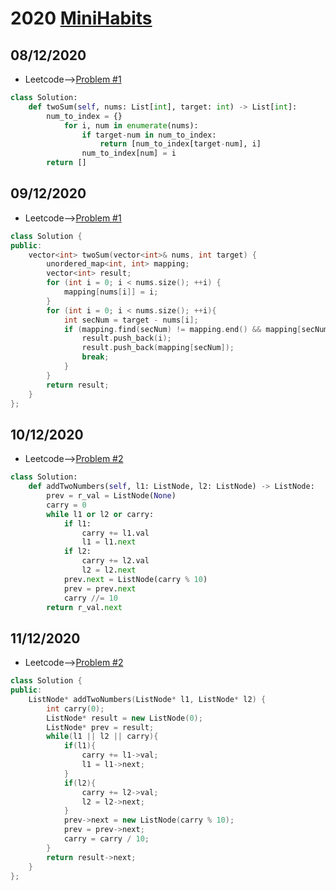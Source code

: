 # 2020 [MiniHabits](./miniHabit.md)

## 08/12/2020

+ Leetcode-->[Problem #1](https://leetcode.com/problems/two-sum/)

```Python
class Solution:
    def twoSum(self, nums: List[int], target: int) -> List[int]:
        num_to_index = {}
            for i, num in enumerate(nums):
                if target-num in num_to_index:
                    return [num_to_index[target-num], i]
                num_to_index[num] = i
        return []
```

## 09/12/2020

+ Leetcode-->[Problem #1](https://leetcode.com/problems/two-sum/)

```C++
class Solution {
public:
    vector<int> twoSum(vector<int>& nums, int target) {
        unordered_map<int, int> mapping;
        vector<int> result;
        for (int i = 0; i < nums.size(); ++i) {
            mapping[nums[i]] = i;
        }
        for (int i = 0; i < nums.size(); ++i){
            int secNum = target - nums[i];
            if (mapping.find(secNum) != mapping.end() && mapping[secNum] > i){
                result.push_back(i);
                result.push_back(mapping[secNum]);
                break;                  
            }
        }
        return result;
    }
};
```

## 10/12/2020

+ Leetcode-->[Problem #2](https://leetcode.com/problems/add-two-numbers/)

```Python
class Solution:
    def addTwoNumbers(self, l1: ListNode, l2: ListNode) -> ListNode:
        prev = r_val = ListNode(None)
        carry = 0
        while l1 or l2 or carry:
            if l1:
                carry += l1.val
                l1 = l1.next
            if l2:
                carry += l2.val
                l2 = l2.next
            prev.next = ListNode(carry % 10)
            prev = prev.next
            carry //= 10
        return r_val.next
```

## 11/12/2020

+ Leetcode-->[Problem #2](https://leetcode.com/problems/add-two-numbers/)

```C++
class Solution {
public:
    ListNode* addTwoNumbers(ListNode* l1, ListNode* l2) {
        int carry(0);
        ListNode* result = new ListNode(0);
        ListNode* prev = result;
        while(l1 || l2 || carry){
            if(l1){
                carry += l1->val;
                l1 = l1->next;
            }
            if(l2){
                carry += l2->val;
                l2 = l2->next;
            }
            prev->next = new ListNode(carry % 10);
            prev = prev->next;
            carry = carry / 10;
        }
        return result->next;
    }
};
```
